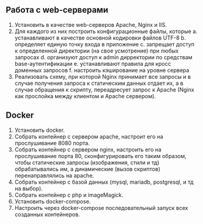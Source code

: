## Работа с web-серверами
1. Установить в качестве web-серверов Apache, Nginx и IIS.
2. Для каждого из них построить конфигурационные файлы, которые
    a. устанавливают в качестве основной кодировки файлов UTF-8
    b. определяет единую точку входа в приложение
    c. запрещает доступ к определенной директории (на свое усмотрение) при любых запросах
    d. организуют доступ к admin дирректории по средствам base-аутентификации
    e. устанавливают правила для кросс	доменных запросов
    f. настроить кэширование на уровне сервера
3. Реализовать схему, при которой Nginx принимает все запросы и в случае получения запроса к статическим данных отдает их, а в случае обращения к скрипту, переадресует запрос к Apache (Nginx как прослойка между клиентом и Apache сервером).

## Docker
1. Установить docker.
2. Собрать контейнер с сервером apache, настроит его на прослушивание 8080 порта.
3. Собрать контейнер с сервером nginx, настроить его на прослушивание порта 80, сконфигурировать его таким образом, чтобы статические запросы (изображения, стили и тд) обрабатывались им, а динамические (вызов скриптов) перенаправлялись на apache.
4. Собрать контейнер с базой данных (mysql, mariadb, postgresql, и тд на выбор).
5. Собрать контейнер с php и imageMagick.
6. Установить docker-compose.
7. Настроить через docker-compose последовательный запуск всех созданных контейнеров.
